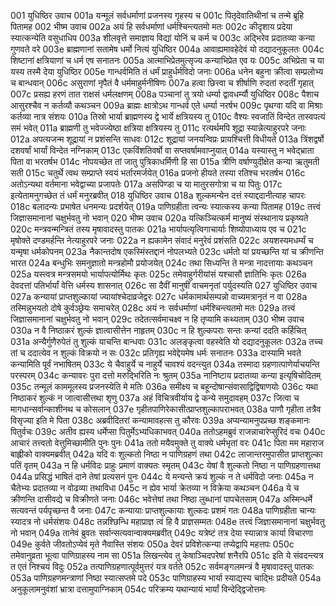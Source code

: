 001	युधिष्ठिर उवाच
001a	यन्मूलं सर्वधर्माणां प्रजनस्य गृहस्य च
001c	पितृदेवातिथीनां च तन्मे ब्रूहि पितामह
002	भीष्म उवाच
002a	अयं हि सर्वधर्माणां धर्मश्चिन्त्यतमो मतः
002c	कीदृशाय प्रदेया स्यात्कन्येति वसुधाधिप
003a	शीलवृत्ते समाज्ञाय विद्यां योनिं च कर्म च
003c	अद्भिरेव प्रदातव्या कन्या गुणवते वरे
003e	ब्राह्मणानां सतामेष धर्मो नित्यं युधिष्ठिर
004a	आवाह्यमावहेदेवं यो दद्यादनुकूलतः
004c	शिष्टानां क्षत्रियाणां च धर्म एष सनातनः
005a	आत्माभिप्रेतमुत्सृज्य कन्याभिप्रेत एव यः
005c	अभिप्रेता च या यस्य तस्मै देया युधिष्ठिर
005e	गान्धर्वमिति तं धर्मं प्राहुर्धर्मविदो जनाः
006a	धनेन बहुना क्रीत्वा सम्प्रलोभ्य च बान्धवान्
006c	असुराणां नृपैतं वै धर्ममाहुर्मनीषिणः
007a	हत्वा छित्त्वा च शीर्षाणि रुदतां रुदतीं गृहात्
007c	प्रसह्य हरणं तात राक्षसं धर्मलक्षणम्
008a	पञ्चानां तु त्रयो धर्म्या द्वावधर्म्यौ युधिष्ठिर
008c	पैशाच आसुरश्चैव न कर्तव्यौ कथञ्चन
009a	ब्राह्मः क्षात्रोऽथ गान्धर्व एते धर्म्या नरर्षभ
009c	पृथग्वा यदि वा मिश्राः कर्तव्या नात्र संशयः
010a	तिस्रो भार्या ब्राह्मणस्य द्वे भार्ये क्षत्रियस्य तु
010c	वैश्यः स्वजातिं विन्देत तास्वपत्यं समं भवेत्
011a	ब्राह्मणी तु भवेज्ज्येष्ठा क्षत्रिया क्षत्रियस्य तु
011c	रत्यर्थमपि शूद्रा स्यान्नेत्याहुरपरे जनाः
012a	अपत्यजन्म शूद्रायां न प्रशंसन्ति साधवः
012c	शूद्रायां जनयन्विप्रः प्रायश्चित्ती विधीयते
013a	त्रिंशद्वर्षो दशवर्षां भार्यां विन्देत नग्निकाम्
013c	एकविंशतिवर्षो वा सप्तवर्षामवाप्नुयात्
014a	यस्यास्तु न भवेद्भ्राता पिता वा भरतर्षभ
014c	नोपयच्छेत तां जातु पुत्रिकाधर्मिणी हि सा
015a	त्रीणि वर्षाण्युदीक्षेत कन्या ऋतुमती सती
015c	चतुर्थे त्वथ सम्प्राप्ते स्वयं भर्तारमर्जयेत्
016a	प्रजनो हीयते तस्या रतिश्च भरतर्षभ
016c	अतोऽन्यथा वर्तमाना भवेद्वाच्या प्रजापतेः
017a	असपिण्डा च या मातुरसगोत्रा च या पितुः
017c	इत्येतामनुगच्छेत तं धर्मं मनुरब्रवीत्
018	युधिष्ठिर उवाच
018a	शुल्कमन्येन दत्तं स्याद्ददानीत्याह चापरः
018c	बलादन्यः प्रभाषेत धनमन्यः प्रदर्शयेत्
019a	पाणिग्रहीता त्वन्यः स्यात्कस्य कन्या पितामह
019c	तत्त्वं जिज्ञासमानानां चक्षुर्भवतु नो भवान्
020	भीष्म उवाच
020a	यत्किञ्चित्कर्म मानुष्यं संस्थानाय प्रकृष्यते
020c	मन्त्रवन्मन्त्रितं तस्य मृषावादस्तु पातकः
021a	भार्यापत्यृत्विगाचार्याः शिष्योपाध्याय एव च
021c	मृषोक्ते दण्डमर्हन्ति नेत्याहुरपरे जनाः
022a	न ह्यकामेन संवादं मनुरेवं प्रशंसति
022c	अयशस्यमधर्म्यं च यन्मृषा धर्मकोपनम्
023a	नैकान्तदोष एकस्मिंस्तद्दानं नोपलभ्यते
023c	धर्मतो यां प्रयच्छन्ति यां च क्रीणन्ति भारत
024a	बन्धुभिः समनुज्ञातो मन्त्रहोमौ प्रयोजयेत्
024c	तथा सिध्यन्ति ते मन्त्रा नादत्तायाः कथञ्चन
025a	यस्त्वत्र मन्त्रसमयो भार्यापत्योर्मिथः कृतः
025c	तमेवाहुर्गरीयांसं यश्चासौ ज्ञातिभिः कृतः
026a	देवदत्तां पतिर्भार्यां वेत्ति धर्मस्य शासनात्
026c	सा दैवीं मानुषीं वाचमनृतां पर्युदस्यति
027	युधिष्ठिर उवाच
027a	कन्यायां प्राप्तशुल्कायां ज्यायांश्चेदाव्रजेद्वरः
027c	धर्मकामार्थसम्पन्नो वाच्यमत्रानृतं न वा
028a	तस्मिन्नुभयतो दोषे कुर्वञ्छ्रेयः समाचरेत्
028c	अयं नः सर्वधर्माणां धर्मश्चिन्त्यतमो मतः
029a	तत्त्वं जिज्ञासमानानां चक्षुर्भवतु नो भवान्
029c	तदेतत्सर्वमाचक्ष्व न हि तृप्यामि कथ्यताम्
030	भीष्म उवाच
030a	न वै निष्ठाकरं शुल्कं ज्ञात्वासीत्तेन नाहृतम्
030c	न हि शुल्कपराः सन्तः कन्यां ददति कर्हिचित्
031a	अन्यैर्गुणैरुपेतं तु शुल्कं याचन्ति बान्धवाः
031c	अलङ्कृत्वा वहस्वेति यो दद्यादनुकूलतः
032a	तच्च तां च ददात्येव न शुल्कं विक्रयो न सः
032c	प्रतिगृह्य भवेद्देयमेष धर्मः सनातनः
033a	दास्यामि भवते कन्यामिति पूर्वं नभाषितम्
033c	ये चैवाहुर्ये च नाहुर्ये चावश्यं वदन्त्युत
034a	तस्मादा ग्रहणात्पाणेर्याचयन्ति परस्परम्
034c	कन्यावरः पुरा दत्तो मरुद्भिरिति नः श्रुतम्
035a	नानिष्टाय प्रदातव्या कन्या इत्यृषिचोदितम्
035c	तन्मूलं काममूलस्य प्रजनस्येति मे मतिः
036a	समीक्ष्य च बहून्दोषान्संवासाद्विद्विषाणयोः
036c	यथा निष्ठाकरं शुल्कं न जात्वासीत्तथा शृणु
037a	अहं विचित्रवीर्याय द्वे कन्ये समुदावहम्
037c	जित्वा च मागधान्सर्वान्काशीनथ च कोसलान्
037e	गृहीतपाणिरेकासीत्प्राप्तशुल्कापराभवत्
038a	पाणौ गृहीता तत्रैव विसृज्या इति मे पिता
038c	अब्रवीदितरां कन्यामावहत्स तु कौरवः
039a	अप्यन्यामनुपप्रच्छ शङ्कमानः पितुर्वचः
039c	अतीव ह्यस्य धर्मेप्सा पितुर्मेऽभ्यधिकाभवत्
040a	ततोऽहमब्रुवं राजन्नाचारेप्सुरिदं वचः
040c	आचारं तत्त्वतो वेत्तुमिच्छामीति पुनः पुनः
041a	ततो मयैवमुक्ते तु वाक्ये धर्मभृतां वरः
041c	पिता मम महाराज बाह्लीको वाक्यमब्रवीत्
042a	यदि वः शुल्कतो निष्ठा न पाणिग्रहणं तथा
042c	लाजान्तरमुपासीत प्राप्तशुल्का पतिं वृतम्
043a	न हि धर्मविदः प्राहुः प्रमाणं वाक्यतः स्मृतम्
043c	येषां वै शुल्कतो निष्ठा न पाणिग्रहणात्तथा
044a	प्रसिद्धं भाषितं दाने तेषां प्रत्यसनं पुनः
044c	ये मन्यन्ते क्रयं शुल्कं न ते धर्मविदो जनाः
045a	न चैतेभ्यः प्रदातव्या न वोढव्या तथाविधा
045c	न ह्येव भार्या क्रेतव्या न विक्रेया कथञ्चन
046a	ये च क्रीणन्ति दासीवद्ये च विक्रीणते जनाः
046c	भवेत्तेषां तथा निष्ठा लुब्धानां पापचेतसाम्
047a	अस्मिन्धर्मे सत्यवन्तं पर्यपृच्छन्त वै जनाः
047c	कन्यायाः प्राप्तशुल्कायाः शुल्कदः प्रशमं गतः
048a	पाणिग्रहीता चान्यः स्यादत्र नो धर्मसंशयः
048c	तन्नश्छिन्धि महाप्राज्ञ त्वं हि वै प्राज्ञसम्मतः
048e	तत्त्वं जिज्ञासमानानां चक्षुर्भवतु नो भवान्
049a	तानेवं ब्रुवतः सर्वान्सत्यवान्वाक्यमब्रवीत्
049c	यत्रेष्टं तत्र देया स्यान्नात्र कार्या विचारणा
049e	कुर्वते जीवतोऽप्येवं मृते नैवास्ति संशयः
050a	देवरं प्रविशेत्कन्या तप्येद्वापि महत्तपः
050c	तमेवानुव्रता भूत्वा पाणिग्राहस्य नाम सा
051a	लिखन्त्येव तु केषाञ्चिदपरेषां शनैरपि
051c	इति ये संवदन्त्यत्र त एतं निश्चयं विदुः
052a	तत्पाणिग्रहणात्पूर्वमुत्तरं यत्र वर्तते
052c	सर्वमङ्गलमन्त्रं वै मृषावादस्तु पातकः
053a	पाणिग्रहणमन्त्राणां निष्ठा स्यात्सप्तमे पदे
053c	पाणिग्राहस्य भार्या स्याद्यस्य चाद्भिः प्रदीयते
054a	अनुकूलामनुवंशां भ्रात्रा दत्तामुपाग्निकाम्
054c	परिक्रम्य यथान्यायं भार्यां विन्देद्द्विजोत्तमः
